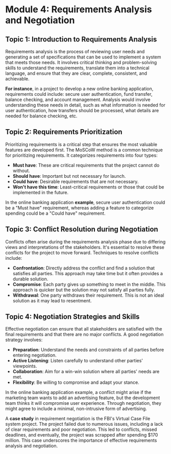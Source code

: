
# Module 4: Requirements Analysis and Negotiation

## Topic 1: Introduction to Requirements Analysis
Requirements analysis is the process of reviewing user needs and generating a set of specifications that can be used to implement a system that meets those needs. It involves critical thinking and problem-solving skills to understand the requirements, translate them into a technical language, and ensure that they are clear, complete, consistent, and achievable.

**For instance**, in a project to develop a new online banking application, requirements could include: secure user authentication, fund transfer, balance checking, and account management. Analysis would involve understanding these needs in detail, such as what information is needed for user authentication, how transfers should be processed, what details are needed for balance checking, etc.

## Topic 2: Requirements Prioritization
Prioritizing requirements is a critical step that ensures the most valuable features are developed first. The MoSCoW method is a common technique for prioritizing requirements. It categorizes requirements into four types:

* **Must have**: These are critical requirements that the project cannot do without.
* **Should have**: Important but not necessary for launch.
* **Could have**: Desirable requirements that are not necessary.
* **Won't have this time**: Least-critical requirements or those that could be implemented in the future.

In the online banking application **example**, secure user authentication could be a "Must have" requirement, whereas adding a feature to categorize spending could be a "Could have" requirement.

## Topic 3: Conflict Resolution during Negotiation
Conflicts often arise during the requirements analysis phase due to differing views and interpretations of the stakeholders. It's essential to resolve these conflicts for the project to move forward. Techniques to resolve conflicts include:

* **Confrontation**: Directly address the conflict and find a solution that satisfies all parties. This approach may take time but it often provides a durable solution.
* **Compromise**: Each party gives up something to meet in the middle. This approach is quicker but the solution may not satisfy all parties fully.
* **Withdrawal**: One party withdraws their requirement. This is not an ideal solution as it may lead to resentment.

## Topic 4: Negotiation Strategies and Skills
Effective negotiation can ensure that all stakeholders are satisfied with the final requirements and that there are no major conflicts. A good negotiation strategy involves:

* **Preparation**: Understand the needs and constraints of all parties before entering negotiation.
* **Active Listening**: Listen carefully to understand other parties' viewpoints.
* **Collaboration**: Aim for a win-win solution where all parties' needs are met.
* **Flexibility**: Be willing to compromise and adapt your stance.

In the online banking application example, a conflict might arise if the marketing team wants to add an advertising feature, but the development team thinks it will compromise user experience. Through negotiation, they might agree to include a minimal, non-intrusive form of advertising.

A **case study** in requirement negotiation is the FBI's Virtual Case File system project. The project failed due to numerous issues, including a lack of clear requirements and poor negotiation. This led to conflicts, missed deadlines, and eventually, the project was scrapped after spending $170 million. This case underscores the importance of effective requirements analysis and negotiation.
